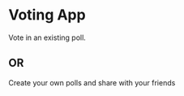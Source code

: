 Voting App
=========
Vote in an existing poll.
  
## OR
  
Create your own polls and share with your friends
